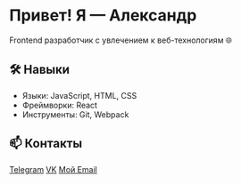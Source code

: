 # Привет! Я — Александр
Frontend разработчик с увлечением к веб-технологиям 🌐

## 🛠️ Навыки
- Языки: JavaScript, HTML, CSS
- Фреймворки: React
- Инструменты: Git, Webpack

## 📫 Контакты
[Telegram](https://example.com)
[VK](https://linkedin.com/in/ваш_профиль)
[Мой Email](mailto:q400w@mail.ru)
